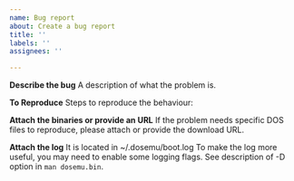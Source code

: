 ```yaml
---
name: Bug report
about: Create a bug report
title: ''
labels: ''
assignees: ''

---
```


**Describe the bug**
A description of what the problem is.

**To Reproduce**
Steps to reproduce the behaviour:

**Attach the binaries or provide an URL**
If the problem needs specific DOS files to reproduce, please attach
or provide the download URL.

**Attach the log**
It is located in ~/.dosemu/boot.log
To make the log more useful, you may need to enable some logging flags.
See description of -D option in `man dosemu.bin`.
